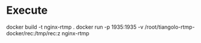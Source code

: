 # Execute
docker build -t nginx-rtmp .
docker run -p 1935:1935 -v /root/tiangolo-rtmp-docker/rec:/tmp/rec:z nginx-rtmp
